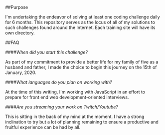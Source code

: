 ##Purpose

I'm undertaking the endeavor of solving at least one coding challenge daily for 6 months. This repository serves as the locus of all of my solutions to such challenges found around the Internet. Each training site will have its own directory.

##FAQ

####_When did you start this challenge?_

As part of my commitment to provide a better life for my family of five as a husband and father, I made the choice to begin this journey on the 15th of January, 2020.

####_What languages do you plan on working with?_

At the time of this writing, I'm working with JavaScript in an effort to prepare for front end web development-oriented interviews.

####_Are you streaming your work on Twitch/Youtube?_

This is sitting in the back of my mind at the moment. I have a strong inclination to try but a lot of planning remaining to ensure a productive and fruitful experience can be had by all.